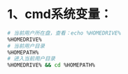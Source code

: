# 1、cmd系统变量：

```bash
# 当前用户所在盘，查看：echo %HOMEDRIVE%
%HOMEDRIVE%
# 当前用户目录 
%HOMEPATH%
# 进入当前用户目录
%HOMEDRIVE% && cd %HOMEPATH%
```


